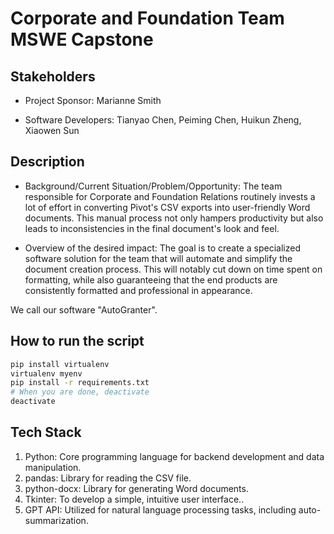 # Corporate and Foundation Team MSWE Capstone

## Stakeholders

* Project Sponsor: Marianne Smith

* Software Developers: Tianyao Chen, Peiming Chen, Huikun Zheng, Xiaowen Sun

## Description

* Background/Current Situation/Problem/Opportunity: The team responsible for Corporate and Foundation Relations routinely invests a lot of effort in converting Pivot's CSV exports into user-friendly Word documents. This manual process not only hampers productivity but also leads to inconsistencies in the final document's look and feel.

* Overview of the desired impact: The goal is to create a specialized software solution for the team that will automate and simplify the document creation process. This will notably cut down on time spent on formatting, while also guaranteeing that the end products are consistently formatted and professional in appearance.

We call our software "AutoGranter".

## How to run the script

```sh
pip install virtualenv
virtualenv myenv
pip install -r requirements.txt
# When you are done, deactivate
deactivate
```

## Tech Stack

1. Python: Core programming language for backend development and data manipulation.
2. pandas: Library for reading the CSV file.
3. python-docx: Library for generating Word documents.
4. Tkinter: To develop a simple, intuitive user interface..
5. GPT API: Utilized for natural language processing tasks, including auto-summarization.
